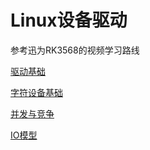 # Linux设备驱动

参考迅为RK3568的视频学习路线

[驱动基础](001_驱动基础/README.md)

[字符设备基础](002_字符设备基础/README.md)

[并发与竞争](003_并发与竞争/README.md)

[IO模型](004_IO模型/README.md)
